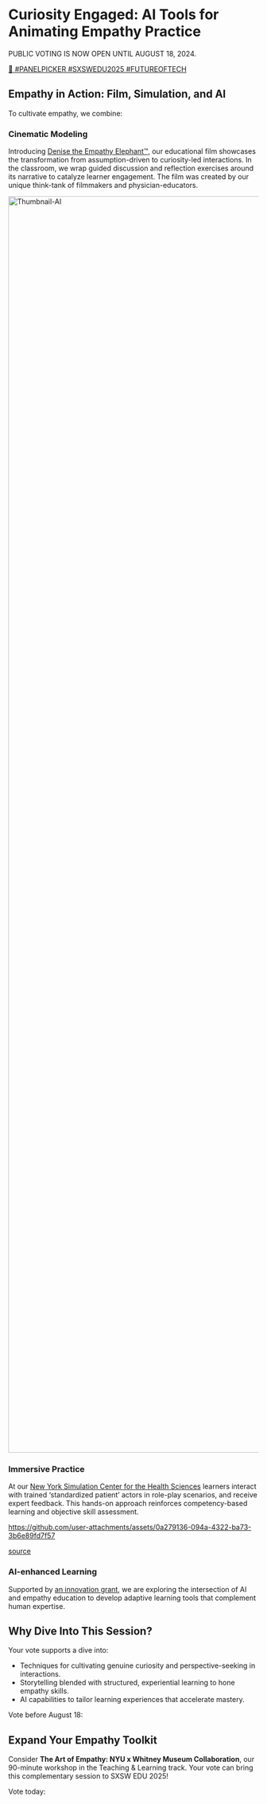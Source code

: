 # Curiosity Engaged: AI Tools for Animating Empathy Practice

PUBLIC VOTING IS NOW OPEN UNTIL AUGUST 18, 2024.

[🎥 #PANELPICKER #SXSWEDU2025 #FUTUREOFTECH](https://www.youtube.com/watch?v=ds73Pah4gM4)


## Empathy in Action: Film, Simulation, and AI

To cultivate empathy, we combine:

### Cinematic Modeling
Introducing [Denise the Empathy Elephant™,](https://www.empathyproject.com/denise
) our educational film showcases the transformation from assumption-driven to curiosity-led interactions. In the classroom, we wrap guided discussion and reflection exercises around its narrative to catalyze learner engagement. 
The film was created by our unique think-tank of filmmakers and physician-educators. 

<img width="2524" alt="Thumbnail-AI" src="https://github.com/user-attachments/assets/d60287f8-a864-412e-a7bb-6551072ec9f8">



### Immersive Practice
At our [New York Simulation Center for the Health Sciences](https://www.nysimcenter.org/sposce-programs) learners interact with trained ‘standardized patient’ actors in role-play scenarios, and receive expert feedback. This hands-on approach reinforces competency-based learning and objective skill assessment.




https://github.com/user-attachments/assets/0a279136-094a-4322-ba73-3b6e89fd7f57





[source](https://laerdal.com/products/simulation-training/manage-assess-debrief/simcapture/)

### AI-enhanced Learning
Supported by [an innovation grant](https://med.nyu.edu/departments-institutes/medicine/divisions/general-internal-medicine-clinical-innovation/program-medical-education-innovations-research/innovation-grants), we are exploring the intersection of AI and empathy education to develop adaptive learning tools that complement human expertise. 

## Why Dive Into This Session?

Your vote supports a dive into:
* Techniques for cultivating genuine curiosity and perspective-seeking in interactions.
* Storytelling blended with structured, experiential learning to hone empathy skills.
* AI capabilities to tailor learning experiences that accelerate mastery.

Vote before August 18:

## Expand Your Empathy Toolkit  

Consider **The Art of Empathy: NYU x Whitney Museum Collaboration**, our 90-minute workshop in the Teaching & Learning track. Your vote can bring this complementary session to SXSW EDU 2025!

Vote today:
